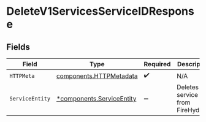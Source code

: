 # DeleteV1ServicesServiceIDResponse


## Fields

| Field                                                                 | Type                                                                  | Required                                                              | Description                                                           |
| --------------------------------------------------------------------- | --------------------------------------------------------------------- | --------------------------------------------------------------------- | --------------------------------------------------------------------- |
| `HTTPMeta`                                                            | [components.HTTPMetadata](../../models/components/httpmetadata.md)    | :heavy_check_mark:                                                    | N/A                                                                   |
| `ServiceEntity`                                                       | [*components.ServiceEntity](../../models/components/serviceentity.md) | :heavy_minus_sign:                                                    | Deletes the service from FireHydrant.                                 |